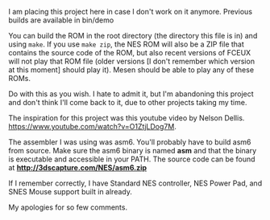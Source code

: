 I am placing this project here in case I don't work on it anymore.  Previous builds are available in bin/demo

You can build the ROM in the root directory (the directory this file is in) and using `make`.  If you use `make zip`, the NES ROM will also be a ZIP file that contains the source code of the ROM, but also recent versions of FCEUX will not play that ROM file (older versions [I don't remember which version at this moment] should play it).  Mesen should be able to play any of these ROMs.

Do with this as you wish.  I hate to admit it, but I'm abandoning this project and don't think I'll come back to it, due to other projects taking my time.

The inspiration for this project was this youtube video by Nelson Dellis.  https://www.youtube.com/watch?v=O1ZtjLDog7M.


The assembler I was using was asm6. You'll probably have to build asm6 from source.  Make sure the asm6 binary is named **asm** and that the binary is executable and accessible in your PATH. The source code can be found at **http://3dscapture.com/NES/asm6.zip**

If I remember correctly, I have Standard NES controller, NES Power Pad, and SNES Mouse support built in already.

My apologies for so few comments.
